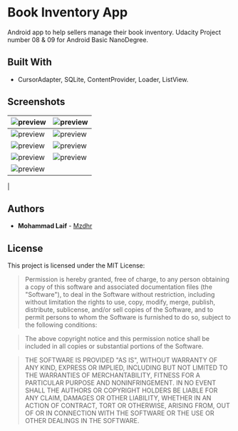# Book Inventory App
Android app to help sellers manage their book inventory. Udacity Project number 08 & 09 for Android Basic NanoDegree.

## Built With
* CursorAdapter, SQLite, ContentProvider, Loader, ListView.

## Screenshots
| ![preview](../master/preview.png "Book Inventory - App") | ![preview](../master/preview2.png "Book Inventory - App")|
|---------------|----------------|
| ![preview](../master/preview3.png "Book Inventory - App") |   ![preview](../master/preview4.png "Book Inventory - App") |
| ![preview](../master/preview5.png "Book Inventory - App") |   ![preview](../master/preview6.png "Book Inventory - App") |
| ![preview](../master/preview7.png "Book Inventory - App") |   ![preview](../master/preview8.png "Book Inventory - App") |
| ![preview](../master/preview9.png "Book Inventory - App") |   
   |



## Authors
* **Mohammad Laif** - [Mzdhr](https://mzdhr.com)

## License

This project is licensed under the MIT License:

> Permission is hereby granted, free of charge, to any person obtaining a copy of this software and associated documentation files (the "Software"), to deal in the Software without restriction, including without limitation the rights to use, copy, modify, merge, publish, distribute, sublicense, and/or sell copies of the Software, and to permit persons to whom the Software is furnished to do so, subject to the following conditions:

> The above copyright notice and this permission notice shall be included in all copies or substantial portions of the Software.

> THE SOFTWARE IS PROVIDED "AS IS", WITHOUT WARRANTY OF ANY KIND, EXPRESS OR IMPLIED, INCLUDING BUT NOT LIMITED TO THE WARRANTIES OF MERCHANTABILITY, FITNESS FOR A PARTICULAR PURPOSE AND NONINFRINGEMENT. IN NO EVENT SHALL THE AUTHORS OR COPYRIGHT HOLDERS BE LIABLE FOR ANY CLAIM, DAMAGES OR OTHER LIABILITY, WHETHER IN AN ACTION OF CONTRACT, TORT OR OTHERWISE, ARISING FROM, OUT OF OR IN CONNECTION WITH THE SOFTWARE OR THE USE OR OTHER DEALINGS IN THE SOFTWARE.

